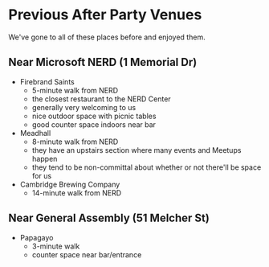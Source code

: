 # Previous After Party Venues

We've gone to all of these places before and enjoyed them.

## Near Microsoft NERD (1 Memorial Dr)

- Firebrand Saints
  * 5-minute walk from NERD
  * the closest restaurant to the NERD Center
  * generally very welcoming to us
  * nice outdoor space with picnic tables
  * good counter space indoors near bar
- Meadhall
  * 8-minute walk from NERD
  * they have an upstairs section where many events and Meetups happen
  * they tend to be non-committal about whether or not there'll be space for us
- Cambridge Brewing Company
  * 14-minute walk from NERD

## Near General Assembly (51 Melcher St)

- Papagayo
  * 3-minute walk
  * counter space near bar/entrance
